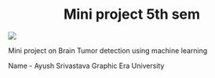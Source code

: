 <h1 align = 'center'> Mini project 5th sem </h1>

![](https://i.pinimg.com/originals/04/cb/3f/04cb3f1bf307dba3c7e905df7711c8b8.png)

Mini project on Brain Tumor detection using machine learning

Name - Ayush Srivastava
Graphic Era University
